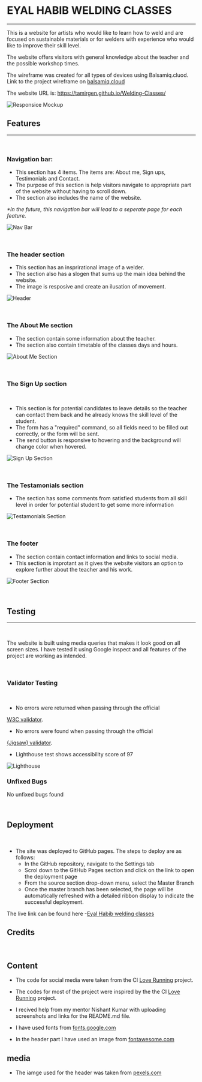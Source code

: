# EYAL HABIB WELDING CLASSES
----------------------------

This is a website for artists who would like to learn how to weld and are focused on sustainable materials or for welders with experience who would like to improve their skill level.

The website offers visitors with general knowledge about the teacher and the possible workshop times.

The wireframe was created for all types of devices using Balsamiq.cluod.
Link to the project wireframe on [balsamiq.cloud](https://balsamiq.cloud/s9vduav/p8ujmmr)

The website URL is: https://tamirgen.github.io/Welding-Classes/

![Responsice Mockup](https://github.com/tamirgen/Welding-Classes/blob/main/assests/media/moc-up-web-image.png?raw=true)


## Features
-------------
<br>

### Navigation bar:

 * This section has 4 items. The items are: About me, Sign ups, Testimonials and Contact.
 * The purpose of this section is help visitors navigate to appropriate part of the website without having to scroll down.
 * The section also includes the name of the website.

<em> *In the future, this navigation bar will lead to a seperate page for each feature.</em>

![Nav Bar](https://github.com/tamirgen/Welding-Classes/blob/main/assests/media/naviagtion-bar-screenshot.png?raw=true)

<br>

### The header section

 * This section has an insprirational image of a welder.
 * The section also has a slogen that sums up the main idea behind the website.
 * The image is resposive and create an ilusation of movement.

![Header](https://github.com/tamirgen/Welding-Classes/blob/main/assests/media/header-screenshot.png?raw=true)

<br>

### The About Me section

 * The section contain some information about the teacher.
 * The section also contain timetable of the classes days and hours.

![About Me Section](https://github.com/tamirgen/Welding-Classes/blob/main/assests/media/about-me-section.png?raw=true)

<br>

### The Sign Up section
<br>

 * This section is for potential candidates to leave details so the teacher can contact them back and he already knows the skill level of the student.
 * The form has a "required" command, so all fields need to be filled out correctly, or the form will be sent.
 * The send button is responsive to hovering and the background will change color when hovered.

![Sign Up Section](https://github.com/tamirgen/Welding-Classes/blob/main/assests/media/sign-up-section.png?raw=true)

<br>

### The Testamonials section

 * The section has some comments from satisfied students from all skill level in order for potential student to get some more information

![Testamonials Section](https://github.com/tamirgen/Welding-Classes/blob/main/assests/media/testamonials-section.png?raw=true)

<br>

### The footer

 * The section contain contact information and links to social media.
 * This section is improtant as it gives the website visitors an option to explore further about the teacher and his work.

![Footer Section](https://github.com/tamirgen/Welding-Classes/blob/main/assests/media/footer-section.png?raw=true)

<br>

## Testing
-------------

<br>

The website is built using media queries that makes it look good on all screen sizes.
I have tested it using Google inspect and all features of the project are working as intended.

<br>

### Validator Testing

<br>

 * No errors were returned when passing through the official 

[W3C validator](https://validator.w3.org/nu/?doc=https%3A%2F%2Ftamirgen.github.io%2FWelding-Classes%2Findex.html).

 * No errors were found when passing through the official

[(Jigsaw) validator](https://jigsaw.w3.org/css-validator/validator?uri=https%3A%2F%2Ftamirgen.github.io%2FWelding-Classes%2Fassests%2Fcss%2Fstyle.css&profile=css3svg&usermedium=all&warning=1&vextwarning=&lang=en).

 * Lighthouse test shows accessibility score of 97

![Lighthouse](https://github.com/tamirgen/Welding-Classes/blob/main/assests/media/lighthouse-screenshot.png?raw=true)


### Unfixed Bugs

No unfixed bugs found

<br>

## Deployment

<br>

- The site was deployed to GitHub pages. The steps to deploy are as follows: 
  - In the GitHub repository, navigate to the Settings tab 
  - Scrol down to the GitHub Pages section and click on the link to open the deployment page
  - From the source section drop-down menu, select the Master Branch
  - Once the master branch has been selected, the page will be automatically refreshed with a detailed ribbon display to indicate the successful deployment. 

The live link can be found here -[Eyal Habib welding classes](https://tamirgen.github.io/Welding-Classes/index.html)

## Credits

<br>

## Content

 - The code for social media were taken from the CI [Love Running](https://learn.codeinstitute.net/courses/course-v1:CodeInstitute+LR101+2021_T1/courseware/4a07c57382724cfda5834497317f24d5/e6d4cda2bc08458ba94d2092be9bad3a/) project.

 - The codes for most of the project were inspired by the the CI [Love Running](https://learn.codeinstitute.net/ci_program/diplomainsoftwaredevelopmentecommerce/) project.

 - I recived help from my mentor Nishant Kumar with uploading screenshots and links for the README.md file.

 - I have used fonts from [fonts.google.com](https://fonts.google.com/specimen/Cedarville+Cursive?query=Cedarville+Cursive)

 - In the header part I have used an image from [fontawesome.com](https://fontawesome.com/v5.15/icons/tools?style=solid)

## media

 - The iamge used for the header was taken from [pexels.com](https://www.pexels.com/search/welding/)


























